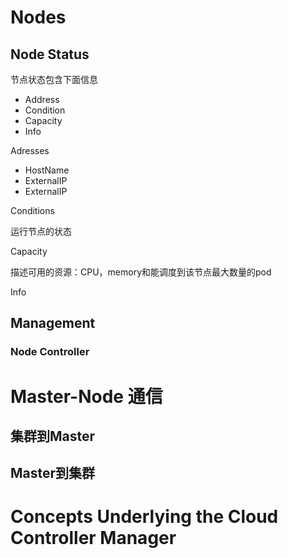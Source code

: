 # Nodes

## Node Status

节点状态包含下面信息

* Address
* Condition
* Capacity
* Info

Adresses

* HostName
* ExternalIP
* ExternalIP

Conditions

运行节点的状态


Capacity

描述可用的资源：CPU，memory和能调度到该节点最大数量的pod

Info


## Management


### Node Controller



# Master-Node 通信

## 集群到Master

## Master到集群


# Concepts Underlying the Cloud Controller Manager



